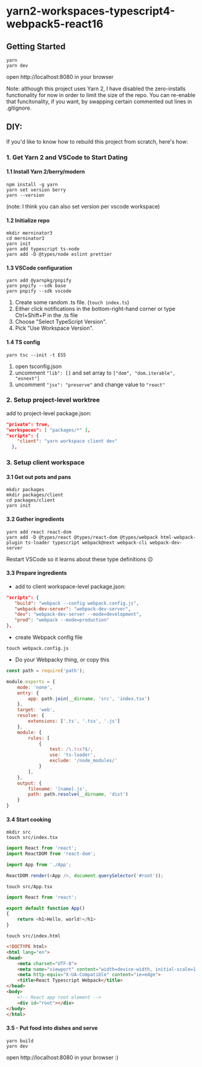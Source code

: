 # yarn2-workspaces-typescript4-webpack5-react16

## Getting Started

```
yarn
yarn dev
```

open http://localhost:8080 in your browser

Note: although this project uses Yarn 2, I have disabled the zero-installs functionality for now in order to limit the size of the repo. You can re-enable that funcitonality, if you want, by swapping certain commented out lines in .gitignore.

## DIY:

If you'd like to know how to rebuild this project from scratch, here's how:

### 1. Get Yarn 2 and VSCode to Start Dating

#### 1.1 Install Yarn 2/berry/modern

```
npm install -g yarn
yarn set version berry
yarn --version
```

(note: I think you can also set version per vscode workspace)

#### 1.2 Initialize repo

```
mkdir merninator3
cd merninator3
yarn init
yarn add typescript ts-node
yarn add -D @types/node eslint prettier
```

#### 1.3 VSCode configuration

```
yarn add @yarnpkg/pnpify
yarn pnpify --sdk base
yarn pnpify --sdk vscode
```

1. Create some random .ts file. (`touch index.ts`)
1. Either click notifications in the bottom-right-hand corner or type Ctrl+Shift+P in the .ts file
1. Choose "Select TypeScript Version".
1. Pick "Use Workspace Version".

#### 1.4 TS config

```
yarn tsc --init -t ES5
```

1. open tsconfig.json
1. uncomment `"lib": []` and set array to `["dom", "dom.iterable", "esnext"]`
1. uncomment `"jsx": "preserve"` and change value to `"react"`

### 2. Setup project-level worktree

add to project-level package.json:

```json
"private": true,
"workspaces": [ "packages/*" ],
"scripts": {
    "client": "yarn workspace client dev"
  },
```

### 3. Setup client workspace

#### 3.1 Get out pots and pans

```
mkdir packages
mkdir packages/client
cd packages/client
yarn init
```

#### 3.2 Gather ingredients

```
yarn add react react-dom
yarn add -D @types/react @types/react-dom @types/webpack html-webpack-plugin ts-loader typescript webpack@next webpack-cli webpack-dev-server
```

Restart VSCode so it learns about these type definitions ☹️

#### 3.3 Prepare ingredients

- add to client workspace-level package.json:

```json
"scripts": {
   "build": "webpack --config webpack.config.js",
   "webpack-dev-server": "webpack-dev-server",
   "dev": "webpack-dev-server --mode=development",
   "prod": "webpack --mode=production"
},
```

- create Webpack config file

```
touch webpack.config.js
```

- Do your Webpacky thing, or copy this

```javascript
const path = require('path');

module.exports = {
    mode: 'none',
    entry: {
        app: path.join(__dirname, 'src', 'index.tsx')
    },
    target: 'web',
    resolve: {
        extensions: ['.ts', '.tsx', '.js']
    },
    module: {
        rules: [
            {
                test: /\.tsx?$/,
                use: 'ts-loader',
                exclude: '/node_modules/'
            }
        ],
    },
    output: {
        filename: '[name].js',
        path: path.resolve(__dirname, 'dist')
    }
}
```

#### 3.4 Start cooking

```
mkdir src
touch src/index.tsx
```

```javascript
import React from 'react';
import ReactDOM from 'react-dom';

import App from './App';

ReactDOM.render(<App />, document.querySelector('#root'));

```

```
touch src/App.tsx
```

```javascript
import React from 'react';

export default function App()
{
    return <h1>Hello, world!</h1>
}

```

```
touch src/index.html
```

```html
<!DOCTYPE html>
<html lang="en">
<head>
    <meta charset="UTF-8">
    <meta name="viewport" content="width=device-width, initial-scale=1.0">
    <meta http-equiv="X-UA-Compatible" content="ie=edge">
    <title>React Typescript Webpack</title>
</head>
<body>
    <!-- React app root element -->
    <div id="root"></div>
</body>
</html>

```

#### 3.5 - Put food into dishes and serve

```
yarn build
yarn dev
```

open http://localhost:8080 in your browser :)
